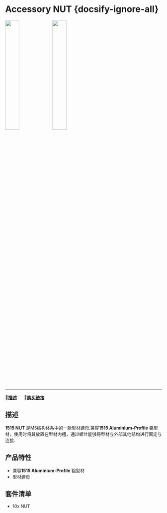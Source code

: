 # Accessory NUT {docsify-ignore-all}

<img src="assets/img/product_pics/1515/nut/1515_nut_01.jpg" width="30%" height="30%"><img src="assets/img/product_pics/1515/nut/1515_nut_02.jpg" width="30%" height="30%">

***

:memo:**[描述](#描述)**&nbsp;&nbsp;&nbsp;&nbsp;&nbsp;&nbsp;🛒**[购买链接](https://m5stack.com/collections/m5-accessory/products/slide-nut-for-1515-aluminum-profile)**

## 描述

**1515 NUT** 是M5结构体系中的一款型材螺母.兼容**1515 Aluminium-Profile** 铝型材，使用时将其放置在型材内槽，通过螺丝能够将型材与外部其他结构进行固定与连接.


## 产品特性
- 兼容**1515 Aluminium-Profile** 铝型材
- 型材螺母

## 套件清单
- 10x NUT